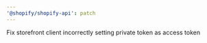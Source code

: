 ```yaml
---
'@shopify/shopify-api': patch
---
```


Fix storefront client incorrectly setting private token as access token
